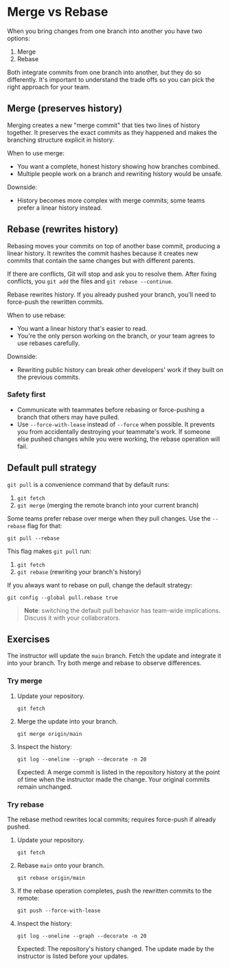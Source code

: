# Merge vs Rebase

When you bring changes from one branch into another you have two options:

1. Merge
2. Rebase

Both integrate commits from one branch into another, but they
do so differently. It's important to understand the trade offs so you can pick
the right approach for your team.

## Merge (preserves history)

Merging creates a new "merge commit" that ties two lines of history together. It
preserves the exact commits as they happened and makes the branching structure
explicit in history.

When to use merge:

- You want a complete, honest history showing how branches combined.
- Multiple people work on a branch and rewriting history would be unsafe.

Downside:

- History becomes more complex with merge commits; some teams prefer a linear
  history instead.

## Rebase (rewrites history)

Rebasing moves your commits on top of another base commit, producing a linear
history. It rewrites the commit hashes because it creates new commits that
contain the same changes but with different parents.

If there are conflicts, Git will stop and ask you to resolve them. After fixing
conflicts, you `git add` the files and `git rebase --continue`.

Rebase rewrites history. If you already pushed your branch, you'll need to force-push the rewritten commits.

When to use rebase:

- You want a linear history that's easier to read.
- You're the only person working on the branch, or your team agrees to use
  rebases carefully.

Downside:

- Rewriting public history can break other developers' work if they built on the
  previous commits.

### Safety first

- Communicate with teammates before rebasing or force-pushing a branch that
  others may have pulled.
- Use `--force-with-lease` instead of `--force` when possible. It prevents you from accidentally destroying your teammate's work. If someone else pushed changes while you were working, the rebase operation will fail.

## Default pull strategy

`git pull` is a convenience command that by default runs:

1. `git fetch`
2. `git merge` (merging the remote branch into your current branch)

Some teams prefer rebase over merge when they pull changes. Use the `--rebase` flag for that:

```shell
git pull --rebase
```

This flag makes `git pull` run:

1. `git fetch`
2. `git rebase` (rewriting your branch's history)

If you always want to rebase on pull, change the default strategy:

```shell
git config --global pull.rebase true
```

> **Note**: switching the default pull behavior has team-wide implications.
> Discuss it with your collaborators.

## Exercises

The instructor will update the `main` branch. Fetch the update and integrate it into your
branch. Try both merge and rebase to observe differences.

### Try merge

1. Update your repository.

   ```shell
   git fetch
   ```

2. Merge the update into your branch.

   ```shell
   git merge origin/main
   ```

3. Inspect the history:

   ```shell
   git log --oneline --graph --decorate -n 20
   ```

   Expected: A merge commit is listed in the repository history at the point of time when the instructor made the change. Your original commits remain unchanged.

### Try rebase

The rebase method rewrites local commits; requires force-push if already pushed.

1. Update your repository.

   ```shell
   git fetch
   ```

2. Rebase `main` onto your branch.

   ```shell
   git rebase origin/main
   ```

3. If the rebase operation completes, push the rewritten commits to the remote:

   ```shell
   git push --force-with-lease
   ```

4. Inspect the history:

   ```shell
   git log --oneline --graph --decorate -n 20
   ```

   Expected: The repository's history changed. The update made by the instructor is listed before your updates.
